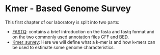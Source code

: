 # Kmer - Based Genome Survey

This first chapter of our laboratory is split into two parts:

- [FASTQ](./FASTQ.md): contains a brief introduction on the fasta and fastq format and on the two commonly used annotation files GFF and BED.
- [Kmer_survey](./Kmer_survey.md): Here we will define what a k-mer is and how k-mers can be used to estimate some genome characteristics.
